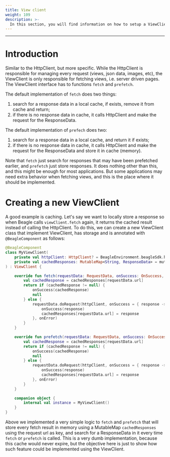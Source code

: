 ```yaml
---
title: View client
weight: 109
description: >-
  In this section, you will find information on how to setup a ViewClient in Beagle Android.
---
```


---

# Introduction
Similar to the HttpClient, but more specific. While the HttpClient is responsible for managing every request (views, json data, images, etc), the ViewClient is only responsible for fetching views, i.e. server driven pages.
The ViewClient interface has to functions `fetch` and `prefetch`.

The default implementation of `fetch` does two things:
1. search for a response data in a local cache, if exists, remove it from cache and return;
2. if there is no response data in cache, it calls HttpClient and make the request for the ResponseData.

The default implementation of `prefech` does two:
1. search for a response data in a local cache, and return it if exists;
2. if there is no response data in cache, it calls HttpClient and make the request for the ResponseData and store it in cache (memory).

Note that `fetch` just search for responses that may have been prefetched earlier, and `prefetch` just store responses. It does nothing other than this, and this might be enough for most applications. But some applications may need extra behavior when fetching views, and this is the place where it should be implemented.

# Creating a new ViewClient

A good example is caching. Let's say we want to locally store a response so when Beagle calls `viewClient.fetch` again, it returns the cached result instead of calling the HttpClient. To do this, we can create a new ViewClient class that implement ViewClient, has storage and is annotated with `@BeagleComponent` as follows:

```kotlin
@BeagleComponent
class MyViewClient(
    private val httpClient: HttpClient? = BeagleEnvironment.beagleSdk.httpClientFactory?.create(),
    private val cachedResponses: MutableMap<String, ResponseData> = mutableMapOf()
) : ViewClient {

    override fun fetch(requestData: RequestData, onSuccess: OnSuccess, onError: OnError): RequestCall? {
        val cachedResponse = cachedResponses[requestData.url]
        return if (cachedResponse != null) {
            onSuccess(cachedResponse)
            null
        } else {
            requestData.doRequest(httpClient, onSuccess = { response ->
                onSuccess(response)
                cachedResponses[requestData.url] = response
            }, onError)
        }
    }

    override fun prefetch(requestData: RequestData, onSuccess: OnSuccess, onError: OnError): RequestCall? {
        val cachedResponse = cachedResponses[requestData.url]
        return if (cachedResponse != null) {
            onSuccess(cachedResponse)
            null
        } else {
            requestData.doRequest(httpClient, onSuccess = { response ->
                onSuccess(response)
                cachedResponses[requestData.url] = response
            }, onError)
        }
    }

    companion object {
        internal val instance = MyViewClient()
    }
}

```

Above we implemented a very simple logic to `fetch` and `prefetch` that will store every fetch result in memory using a MutableMap `cachedResponses` using the request url as key, and search for a ResponseData in it every time `fetch` or `prefetch` is called. This is a very dumb implementation, because this cache would never expire, but the objective here is just to show how such feature could be implemented using the ViewClient.